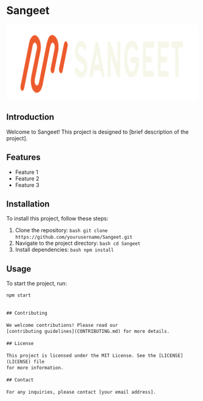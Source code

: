 # Sangeet

<p align="center">
    <picture>
        <source media="(prefers-color-scheme: dark)" srcset="public\images\logo-title-side-dark.png">
        <source media="(prefers-color-scheme: light)" srcset="public\images\logo-title-side.png">
        <img src="public\images\logo-title-side-dark.png" alt="Sangeet Logo" height="200">
    </picture>
</p>

## Introduction

Welcome to Sangeet! This project is designed to [brief description of the
project].

## Features

- Feature 1
- Feature 2
- Feature 3

## Installation

To install this project, follow these steps:

1. Clone the repository:
   `bash git clone https://github.com/yourusername/Sangeet.git `
2. Navigate to the project directory: `bash cd Sangeet `
3. Install dependencies: `bash npm install `

## Usage

To start the project, run:

```bash
npm start
```

```

## Contributing

We welcome contributions! Please read our
[contributing guidelines](CONTRIBUTING.md) for more details.

## License

This project is licensed under the MIT License. See the [LICENSE](LICENSE) file
for more information.

## Contact

For any inquiries, please contact [your email address].

```
